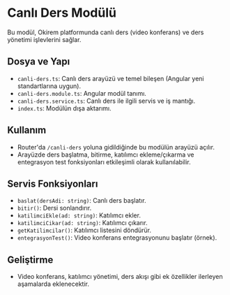 
# Canlı Ders Modülü

Bu modül, Okirem platformunda canlı ders (video konferans) ve ders yönetimi işlevlerini sağlar.

## Dosya ve Yapı
- `canli-ders.ts`: Canlı ders arayüzü ve temel bileşen (Angular yeni standartlarına uygun).
- `canli-ders.module.ts`: Angular modül tanımı.
- `canli-ders.service.ts`: Canlı ders ile ilgili servis ve iş mantığı.
- `index.ts`: Modülün dışa aktarımı.

## Kullanım
- Router'da `/canli-ders` yoluna gidildiğinde bu modülün arayüzü açılır.
- Arayüzde ders başlatma, bitirme, katılımcı ekleme/çıkarma ve entegrasyon test fonksiyonları etkileşimli olarak kullanılabilir.

## Servis Fonksiyonları
- `baslat(dersAdi: string)`: Canlı ders başlatır.
- `bitir()`: Dersi sonlandırır.
- `katilimciEkle(ad: string)`: Katılımcı ekler.
- `katilimciCikar(ad: string)`: Katılımcı çıkarır.
- `getKatilimcilar()`: Katılımcı listesini döndürür.
- `entegrasyonTest()`: Video konferans entegrasyonunu başlatır (örnek).

## Geliştirme
- Video konferans, katılımcı yönetimi, ders akışı gibi ek özellikler ilerleyen aşamalarda eklenecektir.
